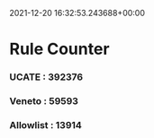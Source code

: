 2021-12-20 16:32:53.243688+00:00
# Rule Counter 
 ### UCATE : 392376

 ### Veneto : 59593

 ### Allowlist : 13914